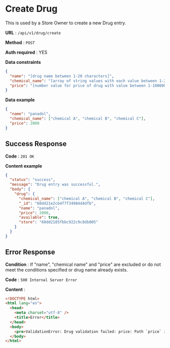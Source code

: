 # Create Drug

This is used by a Store Owner to create a new Drug entry.

**URL** : `/api/v1/drug/create`

**Method** : `POST`

**Auth required** : YES

**Data constraints**

```json
{
  "name": "[drug name between 1-20 characters]",
  "chemical_name": "[array of string values with each value between 1-20 characters]",
  "price": "[number value for price of drug with value between 1-1000000]"
}
```

**Data example**

```json
{
  "name": "panadol",
  "chemical_name": ["chemical A", "chemical B", "chemical C"],
  "price": 2000
}
```

## Success Response

**Code** : `201 OK`

**Content example**

```json
{
  "status": "success",
  "message": "Drug entry was successful.",
  "body": {
    "drug": {
      "chemical_name": ["chemical A", "chemical B", "chemical C"],
      "_id": "60dd21e2cb4f7f34984d4dfb",
      "name": "panadol",
      "price": 2000,
      "available": true,
      "store": "60dd2185fbbc922c9c8db805"
    }
  }
}
```

## Error Response

**Condition** : If "name", "chemical name" and "price" are excluded or do not meet the conditions specified or drug name already exists.

**Code** : `500 Internal Server Error`

**Content** :

```html
<!DOCTYPE html>
<html lang="en">
  <head>
    <meta charset="utf-8" />
    <title>Error</title>
  </head>
  <body>
    <pre>ValidationError: Drug validation failed: price: Path `price` is required., name: Path `name` is required.<br> &nbsp; &nbsp;at model.Document.invalidate </pre>
  </body>
</html>
```
